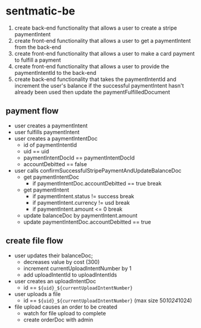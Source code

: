 # sentmatic-be

1. create back-end functionality that allows a user to create a stripe paymentIntent
2. create front-end functionality that allows a user to get a paymentIntent from the back-end
3. create front-end functionality that allows a user to make a card payment to fulfill a payment
4. create front-end functionality that allows a user to provide the paymentIntentId to the back-end
5. create back-end functionality that takes the paymentIntentId and increment the user's balance if the successful paymentIntent hasn't already been used then update the paymentFulfilledDocument

## payment flow

- user creates a paymentIntent
- user fulfills paymentIntent
- user creates a paymentIntentDoc
  - id of paymentIntentId
  - uid == uid
  - paymentIntentDocId == paymentIntentDocId
  - accountDebitted == false
- user calls confirmSuccessfulStripePaymentAndUpdateBalanceDoc
  - get paymentIntentDoc
    - if paymentIntentDoc.accountDebitted == true break
  - get paymentIntent
    - if paymentIntent.status != success break
    - if paymentIntent.currency != usd break
    - if paymentIntent.amount <= 0 break
  - update balanceDoc by paymentIntent.amount
  - update paymentIntentDoc.accountDebitted == true

## create file flow

- user updates their balanceDoc;
  - decreases value by cost (300)
  - increment currentUploadIntentNumber by 1
  - add uploadIntentId to uploadIntentIds
- user creates an uploadIntentDoc
  - id == `${uid}_${currentUploadIntentNumber}`
- user uploads a file
  - id == `${uid}_${currentUploadIntentNumber}` (max size 50*1024*1024)
- file upload causes an order to be created
  - watch for file upload to complete
  - create orderDoc with admin
